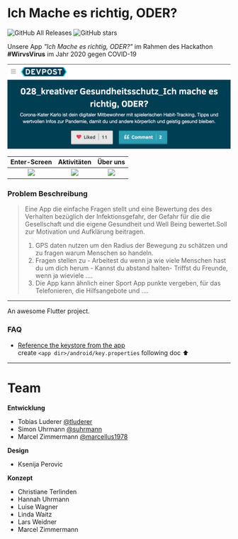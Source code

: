 # Ich Mache es richtig, ODER?

![GitHub All Releases](https://img.shields.io/github/downloads/suhrmann/Karlorona/total)
![GitHub stars](https://img.shields.io/github/stars/suhrmann/Karlorona)

Unsere App *"Ich Mache es richtig, ODER?"* im Rahmen des Hackathon **#WirvsVirus** im Jahr 2020 gegen COVID-19

<a href="https://devpost.com/software/ich-mache-es-richtig-oder" target="_blank">
 <img src="https://raw.githubusercontent.com/suhrmann/IchMacheEsRichtig-ODER/master/DOCS/devpost-project.png" alt="Link to DevPost project">
</a>

| Enter-Screen | Aktivitäten | Über uns |
|     :---:      |     :---:      |     :---:      |
| ![](https://raw.githubusercontent.com/suhrmann/Karlorona/master/DOCS/Screenshot_1_welcome.png)   | ![](https://raw.githubusercontent.com/suhrmann/Karlorona/master/DOCS/Screenshot_2_activites.png)     | ![](https://raw.githubusercontent.com/suhrmann/Karlorona/master/DOCS/Screenshot_3_about.png)    |


### Problem Beschreibung
> Eine App die einfache Fragen stellt und eine Bewertung des des Verhalten bezüglich der Infektionsgefahr, der Gefahr für die die Gesellschaft und die eigene Gesundheit und Well Being bewertet.Soll zur Motivation und Aufklärung beitragen.
> 1. GPS daten nutzen um den Radius der Bewegung zu schätzen und zu fragen warum Menschen so handeln.
> 2. Fragen stellen zu - Arbeitest du wenn ja wie viele Menschen hast du um dich herum - Kannst du abstand halten- Triffst du Freunde, wenn ja wieviele ....
> 3. Die App kann ähnlich einer Sport App punkte vergeben, für das Telefonieren, die Hilfsangebote und ....


-----

An awesome Flutter project.

### FAQ
 - [Reference the keystore from the app](https://flutter.dev/docs/deployment/android#reference-the-keystore-from-the-app) <br>
    create ``<app dir>/android/key.properties`` following doc ⬆️

-----

# Team

**Entwicklung**
- Tobias Luderer [@tluderer](https://github.com/tluderer)
- Simon Uhrmann [@suhrmann](https://github.com/suhrmann)
- Marcel Zimmermann [@marcellus1978](https://github.com/marcellus1978)

**Design**
- Ksenija Perovic

**Konzept**
- Christiane Terlinden
- Hannah Uhrmann
- Luise Wagner
- Linda Waitz
- Lars Weidner
- Marcel Zimmermann
